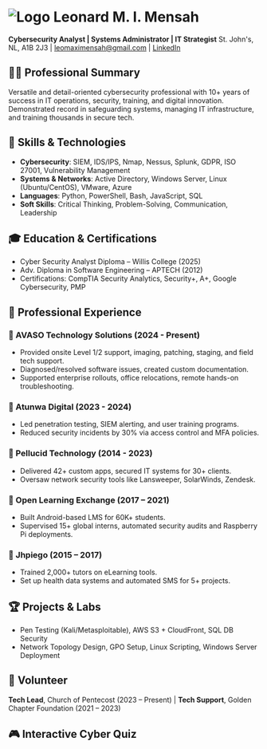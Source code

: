 # ![Logo](https://img.icons8.com/ios-filled/50/000000/hacker.png) Leonard M. I. Mensah

**Cybersecurity Analyst | Systems Administrator | IT Strategist**
St. John's, NL, A1B 2J3 | leomaximensah@gmail.com | [LinkedIn](https://linkedin.com/leonardmensah)

## 👨‍💻 Professional Summary
Versatile and detail-oriented cybersecurity professional with 10+ years of success in IT operations, security, training, and digital innovation. Demonstrated record in safeguarding systems, managing IT infrastructure, and training thousands in secure tech.

## 🧠 Skills & Technologies
- **Cybersecurity**: SIEM, IDS/IPS, Nmap, Nessus, Splunk, GDPR, ISO 27001, Vulnerability Management
- **Systems & Networks**: Active Directory, Windows Server, Linux (Ubuntu/CentOS), VMware, Azure
- **Languages**: Python, PowerShell, Bash, JavaScript, SQL
- **Soft Skills**: Critical Thinking, Problem-Solving, Communication, Leadership

## 🎓 Education & Certifications
- Cyber Security Analyst Diploma – Willis College (2025)
- Adv. Diploma in Software Engineering – APTECH (2012)
- Certifications: CompTIA Security Analytics, Security+, A+, Google Cybersecurity, PMP

## 💼 Professional Experience
### 🔹 AVASO Technology Solutions (2024 - Present)
- Provided onsite Level 1/2 support, imaging, patching, staging, and field tech support.
- Diagnosed/resolved software issues, created custom documentation.
- Supported enterprise rollouts, office relocations, remote hands-on troubleshooting.

### 🔹 Atunwa Digital (2023 - 2024)
- Led penetration testing, SIEM alerting, and user training programs.
- Reduced security incidents by 30% via access control and MFA policies.

### 🔹 Pellucid Technology (2014 - 2023)
- Delivered 42+ custom apps, secured IT systems for 30+ clients.
- Oversaw network security tools like Lansweeper, SolarWinds, Zendesk.

### 🔹 Open Learning Exchange (2017 – 2021)
- Built Android-based LMS for 60K+ students.
- Supervised 15+ global interns, automated security audits and Raspberry Pi deployments.

### 🔹 Jhpiego (2015 – 2017)
- Trained 2,000+ tutors on eLearning tools.
- Set up health data systems and automated SMS for 5+ projects.

## 🏆 Projects & Labs
- Pen Testing (Kali/Metasploitable), AWS S3 + CloudFront, SQL DB Security
- Network Topology Design, GPO Setup, Linux Scripting, Windows Server Deployment

## 🙌 Volunteer
**Tech Lead**, Church of Pentecost (2023 – Present) | **Tech Support**, Golden Chapter Foundation (2021 – 2023)

## 🎮 Interactive Cyber Quiz
<div id="quiz"></div>
